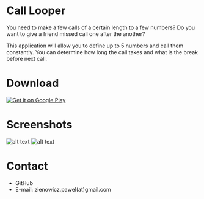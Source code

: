 # Call Looper

You need to make a few calls of a certain length to a few numbers?
Do you want to give a friend missed call one after the another?

This application will allow you to define up to 5 numbers and call them constantly.
You can determine how long the call takes and what is the break before next call.

Download
==========

<a href="https://play.google.com/store/apps/details?id=pl.pzienowicz.calllooper">
  <img alt="Get it on Google Play"
       src="http://www.redjumper.net/bookcreator/assets/graphics/play-store-download.png" />
</a>

Screenshots
==========

![alt text](https://lh3.googleusercontent.com/roZ3QhsEzopHzieDlRioyPA25Vy1NuLdHmrj2pr4i43R66ZWgKjDwA1PMJ9Wn23Q4tw=h310-rw)
![alt text](https://lh3.googleusercontent.com/StpQm4jguLXpW1fysfxGppmv9xlxCudTlXmHtUkMyhtSUuX09cMVOzTpvfcH7SSoObE=h310-rw)

Contact
==========
* GitHub
* E-mail: zienowicz.pawel(at)gmail.com
